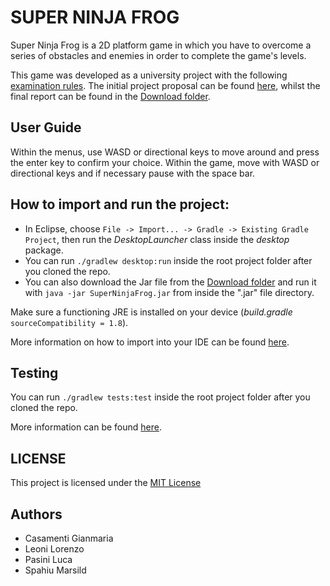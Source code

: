 # SUPER NINJA FROG
Super Ninja Frog is a 2D platform game in which you have to overcome a series of obstacles and enemies in order to complete the game's levels.

This game was developed as a university project with the following [examination rules](https://apice.unibo.it/xwiki/bin/view/Courses/OOP2021-esame). The initial project proposal can be found [here](https://virtuale.unibo.it/mod/forum/discuss.php?d=71234#p112195), whilst the final report can be found in the [Download folder](https://github.com/marsild/OOP20-NinjaFrog/tree/main/Download).

## User Guide
Within the menus, use WASD or directional keys to move around and press the enter key to confirm your choice.
Within the game, move with WASD or directional keys and if necessary pause with the space bar.

## How to import and run the project: 
* In Eclipse, choose `File -> Import... -> Gradle -> Existing Gradle Project`, then run the _DesktopLauncher_ class inside the _desktop_ package.
* You can run `./gradlew desktop:run` inside the root project folder after you cloned the repo.
* You can also download the Jar file from the [Download folder](https://github.com/marsild/OOP20-NinjaFrog/tree/main/Download) and run it with `java -jar SuperNinjaFrog.jar` from inside the ".jar" file directory.

Make sure a functioning JRE is installed on your device (_build.gradle_ `sourceCompatibility = 1.8`).

More information on how to import into your IDE can be found [here](https://libgdx.com/dev/import-and-running/).

## Testing
You can run `./gradlew tests:test` inside the root project folder after you cloned the repo.

More information can be found [here](https://github.com/TomGrill/gdx-testing#run-the-tests).

## LICENSE
This project is licensed under the [MIT License](https://github.com/marsild/OOP20-NinjaFrog/blob/main/LICENSE)

## Authors
* Casamenti Gianmaria
* Leoni Lorenzo
* Pasini Luca
* Spahiu Marsild
